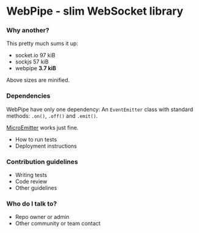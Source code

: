 # WebPipe - slim WebSocket library #

### Why another? ###

This pretty much sums it up:

* socket.io 97 kiB
* sockjs 57 kiB
* webpipe **3.7 kiB**

Above sizes are minified.

### Dependencies ###

WebPipe have only one dependency: 
An `EventEmitter` class with standard methods: `.on()`, `.off()` and `.emit()`.

[MicroEmitter](http://notes.jetienne.com/2011/03/22/microeventjs.html) works just fine.

* How to run tests
* Deployment instructions

### Contribution guidelines ###

* Writing tests
* Code review
* Other guidelines

### Who do I talk to? ###

* Repo owner or admin
* Other community or team contact